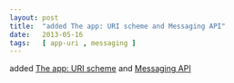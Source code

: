 ```yaml
---
layout: post
title:  "added The app: URI scheme and Messaging API"
date:   2013-05-16
tags:   [ app-uri , messaging ]
---
```


added [The app: URI scheme](/spec/app-uri) and [Messaging API](/spec/messaging)


